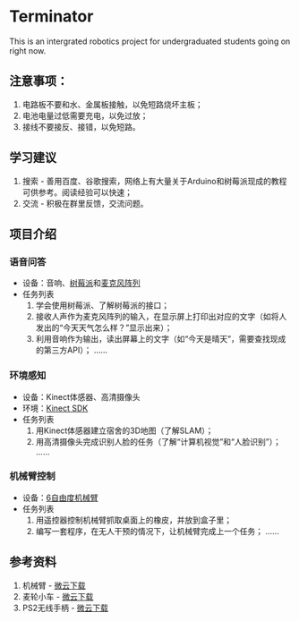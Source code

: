 # Terminator
This is an intergrated robotics project for undergraduated students going on right now.

## 注意事项：
  1. 电路板不要和水、金属板接触，以免短路烧坏主板；
  2. 电池电量过低需要充电，以免过放；
  3. 接线不要接反、接错，以免短路。

## 学习建议
  1. 搜索 - 善用百度、谷歌搜索，网络上有大量关于Arduino和树莓派现成的教程可供参考。阅读经验可以快速；
  2. 交流 - 积极在群里反馈，交流问题。

## 项目介绍
  ### 语音问答
  * 设备：音响、[树莓派](https://www.raspberrypi.org/)和[麦克风阵列](https://item.taobao.com/item.htm?spm=a1z09.2.0.0.48722e8dSL9P1T&id=548667422899&_u=k1nv1uovbbae)
  * 任务列表
    1. 学会使用树莓派、了解树莓派的接口；
    2. 接收人声作为麦克风阵列的输入，在显示屏上打印出对应的文字（如将人发出的“今天天气怎么样？”显示出来）；
    3. 利用音响作为输出，读出屏幕上的文字（如“今天是晴天”，需要查找现成的第三方API）；
    ……
    
  ### 环境感知
  * 设备：Kinect体感器、高清摄像头
  * 环境：[Kinect SDK](https://www.microsoft.com/en-us/download/details.aspx?id=44561)
  * 任务列表
    1. 用Kinect体感器建立宿舍的3D地图（了解SLAM）；
    2. 用高清摄像头完成识别人脸的任务（了解“计算机视觉”和“人脸识别”）；
    ……
    
  ### 机械臂控制
  * 设备：[6自由度机械臂](https://item.taobao.com/item.htm?spm=a1z09.2.0.0.48722e8dSL9P1T&id=555742998021&_u=k1nv1uov2538)
  * 任务列表
    1. 用遥控器控制机械臂抓取桌面上的橡皮，并放到盒子里；
    2. 编写一套程序，在无人干预的情况下，让机械臂完成上一个任务；
    ……
    
## 参考资料
  1. 机械臂 - [微云下载](https://share.weiyun.com/5NON5eJ)
  2. 麦轮小车 - [微云下载](https://share.weiyun.com/5FbUiIc)
  3. PS2无线手柄 - [微云下载](https://share.weiyun.com/5YLfcvz)
